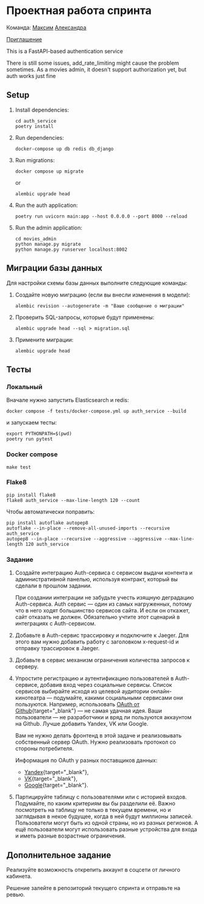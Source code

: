 # Проектная работа спринта
Команда: [Максим](https://github.com/4Surpr1se) [Александра](https://github.com/schaleksandra)

[Приглашение](https://github.com/Jokcik/Auth_sprint_2)

This is a FastAPI-based authentication service

There is still some issues, add_rate_limiting might cause the problem sometimes. 
As a movies admin, it doesn't support authorization yet, but auth works just fine 

## Setup

1. Install dependencies:
   ```
   cd auth_service
   poetry install
   ```

2. Run dependencies:
   ```
   docker-compose up db redis db_django
   ```
   
3. Run migrations:
   ```
   docker compose up migrate
   ```
   or
   ```
   alembic upgrade head
   ```
4. Run the auth application:
   ```
   poetry run uvicorn main:app --host 0.0.0.0 --port 8000 --reload
   ```
5. Run the admin application:
   ```
   cd movies_admin
   python manage.py migrate
   python manage.py runserver localhost:8002
   ```
## Миграции базы данных

Для настройки схемы базы данных выполните следующие команды:

1. Создайте новую миграцию (если вы внесли изменения в модели):
   ```
   alembic revision --autogenerate -m "Ваше сообщение о миграции"
   ```
2. Проверить SQL-запросы, которые будут применены:
   ```
   alembic upgrade head --sql > migration.sql
   ```
3. Примените миграции:
   ```
   alembic upgrade head
   ```

## Тесты

### Локальный
Вначале нужно запустить Elasticsearch и redis:
```
docker compose -f tests/docker-compose.yml up auth_service --build
```

и запускаем тесты:
```
export PYTHONPATH=$(pwd)
poetry run pytest
```

### Docker compose
```shell
make test
```

### Flake8
```shell
pip install flake8
flake8 auth_service --max-line-length 120 --count
```

Чтобы автоматически поправить:
```shell
pip install autoflake autopep8
autoflake --in-place --remove-all-unused-imports --recursive auth_service
autopep8 --in-place --recursive --aggressive --aggressive --max-line-length 120 auth_service
```

### Задание

1. Создайте интеграцию Auth-сервиса с сервисом выдачи контента и административной панелью, используя контракт, который вы сделали в прошлом задании.
  
    При создании интеграции не забудьте учесть изящную деградацию Auth-сервиса. Auth сервис — один из самых нагруженных, потому что в него ходят большинство сервисов сайта. И если он откажет, сайт отказать не должен. Обязательно учтите этот сценарий в интеграциях с Auth-сервисом.
2. Добавьте в Auth-сервис трассировку и подключите к Jaeger. Для этого вам нужно добавить работу с заголовком x-request-id и отправку трассировок в Jaeger.
3. Добавьте в сервис механизм ограничения количества запросов к серверу.
4. Упростите регистрацию и аутентификацию пользователей в Auth-сервисе, добавив вход через социальные сервисы. Список сервисов выбирайте исходя из целевой аудитории онлайн-кинотеатра — подумайте, какими социальными сервисами они пользуются. Например, использовать [OAuth от Github](https://docs.github.com/en/free-pro-team@latest/developers/apps/authorizing-oauth-apps){target="_blank"} — не самая удачная идея. Ваши пользователи — не разработчики и вряд ли пользуются аккаунтом на Github. Лучше добавить Yandex, VK или Google.

    Вам не нужно делать фронтенд в этой задаче и реализовывать собственный сервер OAuth. Нужно реализовать протокол со стороны потребителя.
    
    Информация по OAuth у разных поставщиков данных: 
    
    - [Yandex](https://yandex.ru/dev/oauth/?turbo=true){target="_blank"},
    - [VK](https://vk.com/dev/access_token){target="_blank"},
    - [Google](https://developers.google.com/identity/protocols/oauth2){target="_blank"}.
5. Партицируйте таблицу с пользователями или с историей входов. Подумайте, по каким критериям вы бы разделили её. Важно посмотреть на таблицу не только в текущем времени, но и заглядывая в некое будущее, когда в ней будут миллионы записей. Пользователи могут быть из одной страны, но из разных регионов. А ещё пользователи могут использовать разные устройства для входа и иметь разные возрастные ограничения.
    
## Дополнительное задание
    
Реализуйте возможность открепить аккаунт в соцсети от личного кабинета. 
    
Решение залейте в репозиторий текущего спринта и отправьте на ревью.
